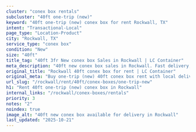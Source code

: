 ```yaml
---
cluster: "conex box rentals"
subcluster: "40ft one-trip (new)"
keyword: "40ft one-trip (new) conex box for rent Rockwall, TX"
intent: "Transactional-Local"
page_type: "Location-Product"
city: "Rockwall, TX"
service_type: "conex box"
condition: "New"
size: "40ft"
title_tag: "40ft 3fr New conex box Sales in Rockwall | LC Container"
meta_description: "40ft new conex box sales in Rockwall. Fast delivery, competitive pricing. Serving conex boxes area. Quote ID: 6QQ. Call (214) 524-4168 for your free quote today."
original_title: "Rockwall 40ft conex box for rent | LC Container"
original_meta: "Buy one-trip (new) 40ft conex box rent with local delivery in Rockwall, TX. LC Container — local Since 2003. Request a fast quote today."
url_slug: "/rockwall/rent/40ft/conex-boxes/one-trip-new"
h1: "Rent 40ft one-trip (new) conex box in Rockwall"
internal_links: "/rockwall/conex-boxes/rentals"
priority: 3
notes: "2"
noindex: true
image_alt: "40ft new conex box available for delivery in Rockwall"
last_updated: "2025-10-21"
---
```


<!-- TODO: Add unique city/inventory copy, images, and internal links here. -->

